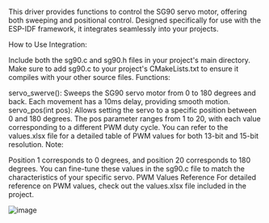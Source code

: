 This driver provides functions to control the SG90 servo motor, offering both sweeping and positional control. Designed specifically for use with the ESP-IDF framework, it integrates seamlessly into your projects.

How to Use
Integration:

Include both the sg90.c and sg90.h files in your project's main directory.
Make sure to add sg90.c to your project's CMakeLists.txt to ensure it compiles with your other source files.
Functions:

servo_swerve():
Sweeps the SG90 servo motor from 0 to 180 degrees and back.
Each movement has a 10ms delay, providing smooth motion.
servo_pos(int pos):
Allows setting the servo to a specific position between 0 and 180 degrees.
The pos parameter ranges from 1 to 20, with each value corresponding to a different PWM duty cycle.
You can refer to the values.xlsx file for a detailed table of PWM values for both 13-bit and 15-bit resolution.
Note:

Position 1 corresponds to 0 degrees, and position 20 corresponds to 180 degrees. You can fine-tune these values in the sg90.c file to match the characteristics of your specific servo.
PWM Values Reference
For detailed reference on PWM values, check out the values.xlsx file included in the project.




![image](https://github.com/user-attachments/assets/cb0d8543-5de2-4c53-ad3f-c9a088a96417)





